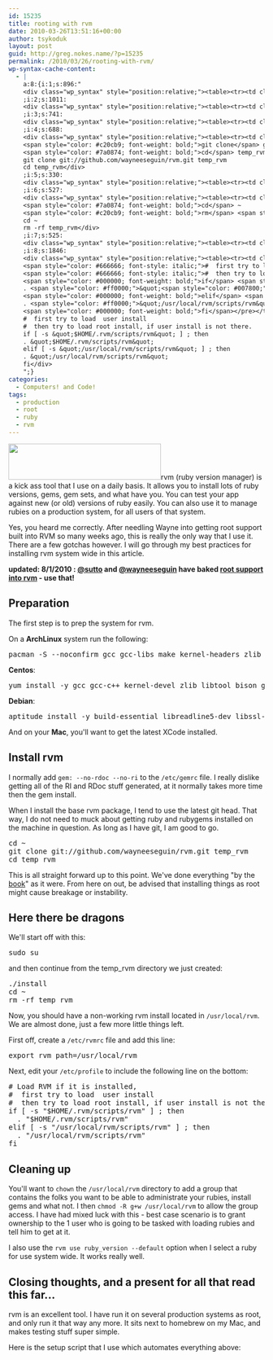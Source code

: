 ```yaml
---
id: 15235
title: rooting with rvm
date: 2010-03-26T13:51:16+00:00
author: tsykoduk
layout: post
guid: http://greg.nokes.name/?p=15235
permalink: /2010/03/26/rooting-with-rvm/
wp-syntax-cache-content:
  - |
    a:8:{i:1;s:896:"
    <div class="wp_syntax" style="position:relative;"><table><tr><td class="code"><pre class="bash" style="font-family:monospace;">pacman <span style="color: #660033;">-S</span> <span style="color: #660033;">--noconfirm</span> <span style="color: #c20cb9; font-weight: bold;">gcc</span> gcc-libs <span style="color: #c20cb9; font-weight: bold;">make</span> kernel-headers zlib libtool <span style="color: #c20cb9; font-weight: bold;">bison</span> <span style="color: #c20cb9; font-weight: bold;">gdb</span> <span style="color: #c20cb9; font-weight: bold;">strace</span> <span style="color: #c20cb9; font-weight: bold;">gettext</span> openssl <span style="color: #c20cb9; font-weight: bold;">git</span> readline</pre></td></tr></table><p class="theCode" style="display:none;">pacman -S --noconfirm gcc gcc-libs make kernel-headers zlib libtool bison gdb strace gettext openssl git readline</div>
    ;i:2;s:1011:
    <div class="wp_syntax" style="position:relative;"><table><tr><td class="code"><pre class="bash" style="font-family:monospace;"><span style="color: #c20cb9; font-weight: bold;">yum install</span> <span style="color: #660033;">-y</span> <span style="color: #c20cb9; font-weight: bold;">gcc</span> gcc-c++ kernel-devel zlib libtool <span style="color: #c20cb9; font-weight: bold;">bison</span> <span style="color: #c20cb9; font-weight: bold;">gdb</span> <span style="color: #c20cb9; font-weight: bold;">strace</span> <span style="color: #c20cb9; font-weight: bold;">gettext</span> <span style="color: #c20cb9; font-weight: bold;">git</span> rpm-build redhat-rpm-config zlib-devel openssl openssl-devel <span style="color: #c20cb9; font-weight: bold;">git</span> readline-devel</pre></td></tr></table><p class="theCode" style="display:none;">yum install -y gcc gcc-c++ kernel-devel zlib libtool bison gdb strace gettext git rpm-build redhat-rpm-config zlib-devel openssl openssl-devel git readline-devel</div>
    ;i:3;s:741:
    <div class="wp_syntax" style="position:relative;"><table><tr><td class="code"><pre class="bash" style="font-family:monospace;"><span style="color: #c20cb9; font-weight: bold;">aptitude install</span> <span style="color: #660033;">-y</span> build-essential libreadline5-dev libssl-dev <span style="color: #c20cb9; font-weight: bold;">bison</span> libz-dev zlib1g zlib1g-dev libxml2 libxml2-dev libxslt-dev libssl-dev openssl <span style="color: #c20cb9; font-weight: bold;">git</span> readline-devel</pre></td></tr></table><p class="theCode" style="display:none;">aptitude install -y build-essential libreadline5-dev libssl-dev bison libz-dev zlib1g zlib1g-dev libxml2 libxml2-dev libxslt-dev libssl-dev openssl git readline-devel</div>
    ;i:4;s:688:
    <div class="wp_syntax" style="position:relative;"><table><tr><td class="code"><pre class="bash" style="font-family:monospace;"><span style="color: #7a0874; font-weight: bold;">cd</span> ~
    <span style="color: #c20cb9; font-weight: bold;">git clone</span> git:<span style="color: #000000; font-weight: bold;">//</span>github.com<span style="color: #000000; font-weight: bold;">/</span>wayneeseguin<span style="color: #000000; font-weight: bold;">/</span>rvm.git temp_rvm
    <span style="color: #7a0874; font-weight: bold;">cd</span> temp_rvm</pre></td></tr></table><p class="theCode" style="display:none;">cd ~
    git clone git://github.com/wayneeseguin/rvm.git temp_rvm
    cd temp_rvm</div>
    ;i:5;s:330:
    <div class="wp_syntax" style="position:relative;"><table><tr><td class="code"><pre class="bash" style="font-family:monospace;"><span style="color: #c20cb9; font-weight: bold;">sudo</span> <span style="color: #c20cb9; font-weight: bold;">su</span></pre></td></tr></table><p class="theCode" style="display:none;">sudo su</div>
    ;i:6;s:527:
    <div class="wp_syntax" style="position:relative;"><table><tr><td class="code"><pre class="bash" style="font-family:monospace;">.<span style="color: #000000; font-weight: bold;">/</span><span style="color: #c20cb9; font-weight: bold;">install</span>
    <span style="color: #7a0874; font-weight: bold;">cd</span> ~
    <span style="color: #c20cb9; font-weight: bold;">rm</span> <span style="color: #660033;">-rf</span> temp_rvm</pre></td></tr></table><p class="theCode" style="display:none;">./install
    cd ~
    rm -rf temp_rvm</div>
    ;i:7;s:525:
    <div class="wp_syntax" style="position:relative;"><table><tr><td class="code"><pre class="bash" style="font-family:monospace;"><span style="color: #7a0874; font-weight: bold;">export</span> <span style="color: #007800;">rvm_path</span>=<span style="color: #000000; font-weight: bold;">/</span>usr<span style="color: #000000; font-weight: bold;">/</span>local<span style="color: #000000; font-weight: bold;">/</span>rvm</pre></td></tr></table><p class="theCode" style="display:none;">export rvm_path=/usr/local/rvm</div>
    ;i:8;s:1846:
    <div class="wp_syntax" style="position:relative;"><table><tr><td class="code"><pre class="bash" style="font-family:monospace;"><span style="color: #666666; font-style: italic;"># Load RVM if it is installed,</span>
    <span style="color: #666666; font-style: italic;">#  first try to load  user install</span>
    <span style="color: #666666; font-style: italic;">#  then try to load root install, if user install is not there.</span>
    <span style="color: #000000; font-weight: bold;">if</span> <span style="color: #7a0874; font-weight: bold;">&#91;</span> <span style="color: #660033;">-s</span> <span style="color: #ff0000;">&quot;<span style="color: #007800;">$HOME</span>/.rvm/scripts/rvm&quot;</span> <span style="color: #7a0874; font-weight: bold;">&#93;</span> ; <span style="color: #000000; font-weight: bold;">then</span>
    . <span style="color: #ff0000;">&quot;<span style="color: #007800;">$HOME</span>/.rvm/scripts/rvm&quot;</span>
    <span style="color: #000000; font-weight: bold;">elif</span> <span style="color: #7a0874; font-weight: bold;">&#91;</span> <span style="color: #660033;">-s</span> <span style="color: #ff0000;">&quot;/usr/local/rvm/scripts/rvm&quot;</span> <span style="color: #7a0874; font-weight: bold;">&#93;</span> ; <span style="color: #000000; font-weight: bold;">then</span>
    . <span style="color: #ff0000;">&quot;/usr/local/rvm/scripts/rvm&quot;</span>
    <span style="color: #000000; font-weight: bold;">fi</span></pre></td></tr></table><p class="theCode" style="display:none;"># Load RVM if it is installed,
    #  first try to load  user install
    #  then try to load root install, if user install is not there.
    if [ -s &quot;$HOME/.rvm/scripts/rvm&quot; ] ; then
    . &quot;$HOME/.rvm/scripts/rvm&quot;
    elif [ -s &quot;/usr/local/rvm/scripts/rvm&quot; ] ; then
    . &quot;/usr/local/rvm/scripts/rvm&quot;
    fi</div>
    ";}
categories:
  - Computers! and Code!
tags:
  - production
  - root
  - ruby
  - rvm
---
```

<a href="http://greg.nokes.name/wp-content/uploads/2010/03/GrowlHelperApp-1.jpg"><img class="alignleft size-medium wp-image-15236" title="GrowlHelperApp-1" src="http://greg.nokes.name/wp-content/uploads/2010/03/GrowlHelperApp-1-300x71.jpg" alt="" width="300" height="71" /></a>rvm (ruby version manager) is a kick ass tool that I use on a daily basis. It allows you to install lots of ruby versions, gems, gem sets, and what have you. You can test your app against new (or old) versions of ruby easily. You can also use it to manage rubies on a production system, for all users of that system.

Yes, you heard me correctly. After needling Wayne into getting root support built into RVM so many weeks ago, this is really the only way that I use it. There are a few gotchas however. I will go through my best practices for installing rvm system wide in this article.

<strong>updated: 8/1/2010 : <a href="http://twitter.com/sutto">@sutto</a> and <a href="http://twitter.com/wayneeseguin">@wayneeseguin</a> have baked </strong><strong><a href="http://rvm.beginrescueend.com/deployment/system-wide/">root support into rvm</a> - use that!</strong>

<!--more-->
<h2>Preparation</h2>
The first step is to prep the system for rvm.

On a <strong>ArchLinux</strong> system run the following:
<pre lang="bash">pacman -S --noconfirm gcc gcc-libs make kernel-headers zlib libtool bison gdb strace gettext openssl git readline</pre>
<strong>Centos</strong>:
<pre lang="bash">yum install -y gcc gcc-c++ kernel-devel zlib libtool bison gdb strace gettext git rpm-build redhat-rpm-config zlib-devel openssl openssl-devel git readline-devel</pre>
<strong>Debian</strong>:
<pre lang="bash">aptitude install -y build-essential libreadline5-dev libssl-dev bison libz-dev zlib1g zlib1g-dev libxml2 libxml2-dev libxslt-dev libssl-dev openssl git readline-devel</pre>
And on your <strong>Mac</strong>, you'll want to get the latest XCode installed.
<h2>Install rvm</h2>
I normally add <code>gem: --no-rdoc --no-ri</code> to the <code>/etc/gemrc</code> file. I really dislike getting all of the RI and RDoc stuff generated, at it normally takes more time then the gem install.

When I install the base rvm package, I tend to use the latest git head. That way, I do not need to muck about getting ruby and rubygems installed on the machine in question. As long as I have git, I am good to go.
<pre lang="bash">cd ~
git clone git://github.com/wayneeseguin/rvm.git temp_rvm
cd temp_rvm</pre>
This is all straight forward up to this point. We've done everything "by the <a href="http://rvm.beginrescueend.com/">book</a>" as it were. From here on out, be advised that installing things as root might cause breakage or instability.
<h2>Here there be dragons</h2>
We'll start off with this:
<pre lang="bash">sudo su</pre>
and then continue from the temp_rvm directory we just created:
<pre lang="bash">./install
cd ~
rm -rf temp_rvm</pre>
Now, you should have a non-working rvm install located in <code>/usr/local/rvm</code>. We are almost done, just a few more little things left.

First off, create a <code>/etc/rvmrc</code> file and add this line:
<pre lang="bash">export rvm_path=/usr/local/rvm</pre>
Next, edit your <code>/etc/profile</code> to include the following line on the bottom:
<pre lang="bash"># Load RVM if it is installed,
#  first try to load  user install
#  then try to load root install, if user install is not there.
if [ -s "$HOME/.rvm/scripts/rvm" ] ; then
  . "$HOME/.rvm/scripts/rvm"
elif [ -s "/usr/local/rvm/scripts/rvm" ] ; then
  . "/usr/local/rvm/scripts/rvm"
fi</pre>
<h2>Cleaning up</h2>
You'll want to <code>chown</code> the <code>/usr/local/rvm</code> directory to add a group that contains the folks you want to be able to administrate your rubies, install gems and what not. I then <code>chmod -R g+w /usr/local/rvm</code> to allow the group access. I have had mixed luck with this - best case scenario is to grant ownership to the 1 user who is going to be tasked with loading rubies and tell him to get at it.

I also use the <code>rvm use  ruby_version --default</code> option when I select a ruby for use system wide. It works really well.
<h2>Closing thoughts, and a present for all that read this far...</h2>
rvm is an excellent tool. I have run it on several production systems as root, and only run it that way any more. It sits next to homebrew on my Mac, and makes testing stuff super simple.

Here is the setup script that I use which automates everything above:

<script src="http://gist.github.com/418634.js?file=rvm_systemizer_setup"></script>